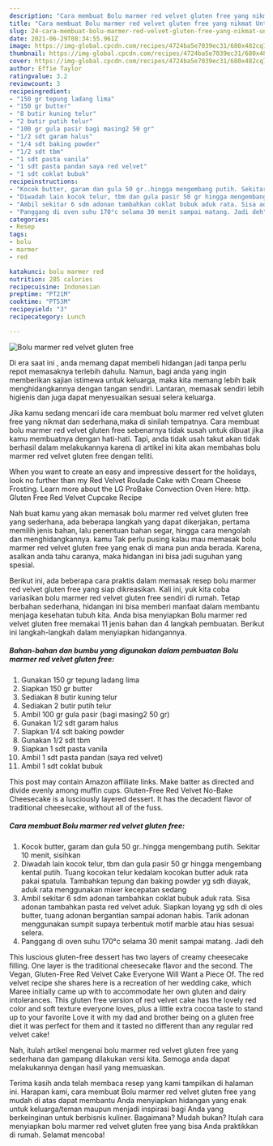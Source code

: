 ```yaml
---
description: "Cara membuat Bolu marmer red velvet gluten free yang nikmat Untuk Jualan"
title: "Cara membuat Bolu marmer red velvet gluten free yang nikmat Untuk Jualan"
slug: 24-cara-membuat-bolu-marmer-red-velvet-gluten-free-yang-nikmat-untuk-jualan
date: 2021-06-29T08:34:55.961Z
image: https://img-global.cpcdn.com/recipes/4724ba5e7039ec31/680x482cq70/bolu-marmer-red-velvet-gluten-free-foto-resep-utama.jpg
thumbnail: https://img-global.cpcdn.com/recipes/4724ba5e7039ec31/680x482cq70/bolu-marmer-red-velvet-gluten-free-foto-resep-utama.jpg
cover: https://img-global.cpcdn.com/recipes/4724ba5e7039ec31/680x482cq70/bolu-marmer-red-velvet-gluten-free-foto-resep-utama.jpg
author: Effie Taylor
ratingvalue: 3.2
reviewcount: 3
recipeingredient:
- "150 gr tepung ladang lima"
- "150 gr butter"
- "8 butir kuning telur"
- "2 butir putih telur"
- "100 gr gula pasir bagi masing2 50 gr"
- "1/2 sdt garam halus"
- "1/4 sdt baking powder"
- "1/2 sdt tbm"
- "1 sdt pasta vanila"
- "1 sdt pasta pandan saya red velvet"
- "1 sdt coklat bubuk"
recipeinstructions:
- "Kocok butter, garam dan gula 50 gr..hingga mengembang putih. Sekitar 10 menit, sisihkan"
- "Diwadah lain kocok telur, tbm dan gula pasir 50 gr hingga mengembang kental putih. Tuang kocokan telur kedalam kocokan butter aduk rata pakai spatula. Tambahkan tepung dan baking powder yg sdh diayak, aduk rata menggunakan mixer kecepatan sedang"
- "Ambil sekitar 6 sdm adonan tambahkan coklat bubuk aduk rata. Sisa adonan tambahkan pasta red velvet aduk. Siapkan loyang yg sdh di oles butter, tuang adonan bergantian sampai adonan habis. Tarik adonan menggunakan sumpit supaya terbentuk motif marble atau hias sesuai selera."
- "Panggang di oven suhu 170°c selama 30 menit sampai matang. Jadi deh"
categories:
- Resep
tags:
- bolu
- marmer
- red

katakunci: bolu marmer red 
nutrition: 285 calories
recipecuisine: Indonesian
preptime: "PT21M"
cooktime: "PT53M"
recipeyield: "3"
recipecategory: Lunch

---
```



![Bolu marmer red velvet gluten free](https://img-global.cpcdn.com/recipes/4724ba5e7039ec31/680x482cq70/bolu-marmer-red-velvet-gluten-free-foto-resep-utama.jpg)

Di era  saat ini , anda memang dapat membeli hidangan jadi tanpa perlu repot memasaknya terlebih dahulu. Namun, bagi anda yang ingin memberikan sajian istimewa untuk keluarga, maka kita memang lebih baik menghidangkannya dengan tangan sendiri. Lantaran, memasak sendiri lebih higienis dan juga dapat menyesuaikan sesuai selera keluarga.

Jika kamu sedang mencari ide cara membuat bolu marmer red velvet gluten free yang nikmat dan sederhana,maka di sinilah tempatnya. Cara membuat bolu marmer red velvet gluten free  sebenarnya tidak susah untuk dibuat jika kamu membuatnya dengan hati-hati. Tapi, anda tidak usah takut akan tidak berhasil dalam melakukannya 
karena di artikel ini kita akan membahas bolu marmer red velvet gluten free dengan teliti.  

When you want to create an easy and impressive dessert for the holidays, look no further than my Red Velvet Roulade Cake with Cream Cheese Frosting. Learn more about the LG ProBake Convection Oven Here: http. Gluten Free Red Velvet Cupcake Recipe

Nah buat kamu yang akan memasak bolu marmer red velvet gluten free yang sederhana, ada beberapa langkah yang dapat dikerjakan, pertama memilih jenis bahan, lalu penentuan bahan segar, hingga cara mengolah dan menghidangkannya. kamu Tak perlu pusing kalau mau memasak bolu marmer red velvet gluten free yang enak di mana pun anda berada. Karena, asalkan anda  tahu caranya, maka hidangan ini bisa jadi suguhan yang spesial.

Berikut ini, ada beberapa cara praktis  dalam memasak resep bolu marmer red velvet gluten free yang siap dikreasikan. Kali ini, yuk kita coba variasikan bolu marmer red velvet gluten free sendiri di rumah. Tetap berbahan sederhana, hidangan ini bisa memberi manfaat dalam membantu menjaga kesehatan tubuh kita. Anda bisa menyiapkan Bolu marmer red velvet gluten free memakai 11 jenis bahan dan 4 langkah pembuatan. Berikut ini langkah-langkah dalam menyiapkan hidangannya.

<!--inarticleads1-->

##### Bahan-bahan dan bumbu yang digunakan dalam pembuatan Bolu marmer red velvet gluten free:

1. Gunakan 150 gr tepung ladang lima
1. Siapkan 150 gr butter
1. Sediakan 8 butir kuning telur
1. Sediakan 2 butir putih telur
1. Ambil 100 gr gula pasir (bagi masing2 50 gr)
1. Gunakan 1/2 sdt garam halus
1. Siapkan 1/4 sdt baking powder
1. Gunakan 1/2 sdt tbm
1. Siapkan 1 sdt pasta vanila
1. Ambil 1 sdt pasta pandan (saya red velvet)
1. Ambil 1 sdt coklat bubuk


This post may contain Amazon affiliate links. Make batter as directed and divide evenly among muffin cups. Gluten-Free Red Velvet No-Bake Cheesecake is a lusciously layered dessert. It has the decadent flavor of traditional cheesecake, without all of the fuss. 

<!--inarticleads2-->

##### Cara membuat Bolu marmer red velvet gluten free:

1. Kocok butter, garam dan gula 50 gr..hingga mengembang putih. Sekitar 10 menit, sisihkan
1. Diwadah lain kocok telur, tbm dan gula pasir 50 gr hingga mengembang kental putih. Tuang kocokan telur kedalam kocokan butter aduk rata pakai spatula. Tambahkan tepung dan baking powder yg sdh diayak, aduk rata menggunakan mixer kecepatan sedang
1. Ambil sekitar 6 sdm adonan tambahkan coklat bubuk aduk rata. Sisa adonan tambahkan pasta red velvet aduk. Siapkan loyang yg sdh di oles butter, tuang adonan bergantian sampai adonan habis. Tarik adonan menggunakan sumpit supaya terbentuk motif marble atau hias sesuai selera.
1. Panggang di oven suhu 170°c selama 30 menit sampai matang. Jadi deh


This luscious gluten-free dessert has two layers of creamy cheesecake filling. One layer is the traditional cheesecake flavor and the second. The Vegan, Gluten-Free Red Velvet Cake Everyone Will Want a Piece Of. The red velvet recipe she shares here is a recreation of her wedding cake, which Maree initially came up with to accommodate her own gluten and dairy intolerances. This gluten free version of red velvet cake has the lovely red color and soft texture everyone loves, plus a little extra cocoa taste to stand up to your favorite Love it with my dad and brother being on a gluten free diet it was perfect for them and it tasted no different than any regular red velvet cake! 

Nah, itulah artikel mengenai  bolu marmer red velvet gluten free  yang sederhana dan gampang dilakukan versi kita. Semoga anda dapat melakukannya dengan hasil yang memuaskan. 

Terima kasih anda telah membaca resep yang kami tampilkan di halaman ini. Harapan kami, cara membuat  Bolu marmer red velvet gluten free yang mudah di atas dapat membantu Anda menyiapkan hidangan yang enak untuk keluarga/teman maupun menjadi inspirasi bagi Anda yang berkeinginan untuk berbisnis kuliner. Bagaimana? Mudah bukan? Itulah cara menyiapkan bolu marmer red velvet gluten free yang bisa Anda praktikkan di rumah. Selamat mencoba!

